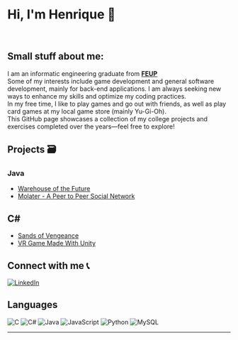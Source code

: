 # Hi, I'm Henrique  👋
<p><br />   
    </p>


## Small stuff about me:
I am an informatic engineering graduate from [**FEUP**][website] <br>
Some of my interests include game development and general software development, mainly for back-end applications. I am always seeking new ways to enhance my skills and optimize my coding practices.<br>
In my free time, I like to play games and go out with friends, as well as play card games at my local game store (mainly Yu-Gi-Oh).<br>
This GitHub page showcases a collection of my college projects and exercises completed over the years—feel free to explore!

## Projects 🗃

### Java
-   [Warehouse of the Future](https://github.com/softeng-feup/ds-meic2)
-   [Molater - A Peer to Peer Social Network](https://github.com/TheZambi/SDLE-FEUP)


## C#

-   [Sands of Vengeance](https://github.com/GoncaloPascoal/ddjd-fp)
-   [VR Game Made With Unity](https://github.com/rfontao/FEUP-RVA-VR)

## Connect with me 📞

[![LinkedIn](https://img.shields.io/badge/LinkedIn-0077B5?style=for-the-badge&logo=linkedin&logoColor=white)](https://www.linkedin.com/in/henrique-ribeiro-665328222/)

## Languages
![C](https://img.shields.io/badge/c-%2300599C.svg?style=for-the-badge&logo=c&logoColor=white)
![C#](https://img.shields.io/badge/c%23-%23239120.svg?style=for-the-badge&logo=c-sharp&logoColor=white)
![Java](https://img.shields.io/badge/java-%23ED8B00.svg?style=for-the-badge&logo=openjdk&logoColor=white)
![JavaScript](https://img.shields.io/badge/javascript-%23323330.svg?style=for-the-badge&logo=javascript&logoColor=%23F7DF1E)
![Python](https://img.shields.io/badge/python-3670A0?style=for-the-badge&logo=python&logoColor=ffdd54)
![MySQL](https://img.shields.io/badge/mysql-%2300f.svg?style=for-the-badge&logo=mysql&logoColor=white)


---

<br />

</details>


</details>

[website]: https://sigarra.up.pt/feup/pt/web_page.inicial
[linkedin]: https://www.linkedin.com/in/lu%C3%ADs-ferreira-450413214/
